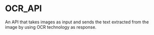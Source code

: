 # OCR_API
An API that takes images as input and sends the text extracted from the image by using OCR technology as response.
